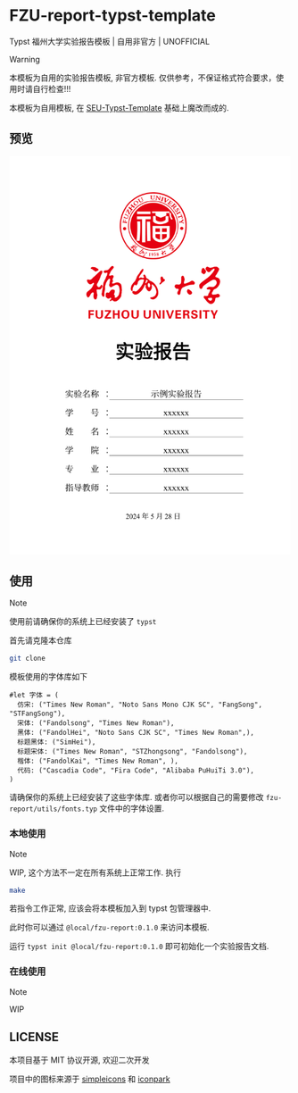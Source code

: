 # FZU-report-typst-template

Typst 福州大学实验报告模板 | 自用非官方 | UNOFFICIAL

> [!WARNING]
> 本模板为自用的实验报告模板, 非官方模板. 仅供参考，不保证格式符合要求，使用时请自行检查!!!

本模板为自用模板, 在 [SEU-Typst-Template](https://github.com/csimide/SEU-Typst-Template) 基础上魔改而成的. 

## 预览

![preview](./example.png)

## 使用

> [!NOTE]
> 使用前请确保你的系统上已经安装了 `typst`

首先请克隆本仓库

```bash
git clone
```

模板使用的字体库如下

```typst
#let 字体 = (
  仿宋: ("Times New Roman", "Noto Sans Mono CJK SC", "FangSong", "STFangSong"),
  宋体: ("Fandolsong", "Times New Roman"),
  黑体: ("FandolHei", "Noto Sans CJK SC", "Times New Roman",),
  标题黑体: ("SimHei"),
  标题宋体: ("Times New Roman", "STZhongsong", "Fandolsong"),
  楷体: ("FandolKai", "Times New Roman", ),
  代码: ("Cascadia Code", "Fira Code", "Alibaba PuHuiTi 3.0"),
)
```

请确保你的系统上已经安装了这些字体库. 或者你可以根据自己的需要修改 `fzu-report/utils/fonts.typ` 文件中的字体设置.


### 本地使用

> [!NOTE]
> WIP, 这个方法不一定在所有系统上正常工作.
执行

```bash
make
```

若指令工作正常, 应该会将本模板加入到 typst 包管理器中.

此时你可以通过 `@local/fzu-report:0.1.0` 来访问本模板.

运行 `typst init @local/fzu-report:0.1.0` 即可初始化一个实验报告文档.

### 在线使用


> [!NOTE]
> WIP

## LICENSE

本项目基于 MIT 协议开源, 欢迎二次开发

项目中的图标来源于 [simpleicons](https://simpleicons.org/) 和 [iconpark](https://iconpark.oceanengine.com/)